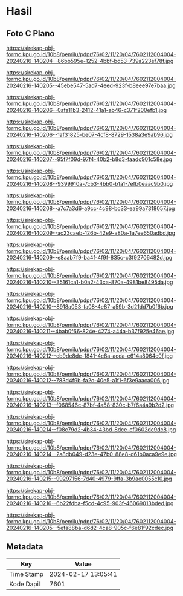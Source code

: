 # Hasil

## Foto C Plano

https://sirekap-obj-formc.kpu.go.id/10b8/pemilu/pdpr/76/02/11/20/04/7602112004004-20240216-140204--86bb595e-1252-4bbf-bd53-739a223ef78f.jpg

https://sirekap-obj-formc.kpu.go.id/10b8/pemilu/pdpr/76/02/11/20/04/7602112004004-20240216-140205--45ebe547-5ad7-4eed-923f-b8eee97e7baa.jpg

https://sirekap-obj-formc.kpu.go.id/10b8/pemilu/pdpr/76/02/11/20/04/7602112004004-20240216-140206--0afa11b3-2412-41a1-ab46-c371f200efb1.jpg

https://sirekap-obj-formc.kpu.go.id/10b8/pemilu/pdpr/76/02/11/20/04/7602112004004-20240216-140206--1af31825-be07-4cf8-8729-1538a3e9ab96.jpg

https://sirekap-obj-formc.kpu.go.id/10b8/pemilu/pdpr/76/02/11/20/04/7602112004004-20240216-140207--95f7f09d-97f4-40b2-b8d3-faadc901c58e.jpg

https://sirekap-obj-formc.kpu.go.id/10b8/pemilu/pdpr/76/02/11/20/04/7602112004004-20240216-140208--9399910a-7cb3-4bb0-b1a1-7efb0eaac9b0.jpg

https://sirekap-obj-formc.kpu.go.id/10b8/pemilu/pdpr/76/02/11/20/04/7602112004004-20240216-140208--a7c7a3d6-a9cc-4c98-bc33-ea99a7318057.jpg

https://sirekap-obj-formc.kpu.go.id/10b8/pemilu/pdpr/76/02/11/20/04/7602112004004-20240216-140209--ac23caeb-126b-42e9-a80a-1a7ee650adbd.jpg

https://sirekap-obj-formc.kpu.go.id/10b8/pemilu/pdpr/76/02/11/20/04/7602112004004-20240216-140209--e8aab7f9-ba4f-4f9f-835c-c3f92706482d.jpg

https://sirekap-obj-formc.kpu.go.id/10b8/pemilu/pdpr/76/02/11/20/04/7602112004004-20240216-140210--35161ca1-b0a2-43ca-870a-4981be8495da.jpg

https://sirekap-obj-formc.kpu.go.id/10b8/pemilu/pdpr/76/02/11/20/04/7602112004004-20240216-140210--8918a053-fa08-4e87-a59b-3d21dd7b0f6b.jpg

https://sirekap-obj-formc.kpu.go.id/10b8/pemilu/pdpr/76/02/11/20/04/7602112004004-20240216-140211--4bab0f66-824e-4274-a44a-b37f925e46ae.jpg

https://sirekap-obj-formc.kpu.go.id/10b8/pemilu/pdpr/76/02/11/20/04/7602112004004-20240216-140212--eb9de8de-1841-4c8a-acda-e614a8064c0f.jpg

https://sirekap-obj-formc.kpu.go.id/10b8/pemilu/pdpr/76/02/11/20/04/7602112004004-20240216-140212--783d4f9b-fa2c-40e5-a1f1-6f3e9aaca006.jpg

https://sirekap-obj-formc.kpu.go.id/10b8/pemilu/pdpr/76/02/11/20/04/7602112004004-20240216-140213--f068546c-87bf-4a58-830c-b7f6a4a9b2d2.jpg

https://sirekap-obj-formc.kpu.go.id/10b8/pemilu/pdpr/76/02/11/20/04/7602112004004-20240216-140214--f08c79d2-4b34-43bd-8dce-cf0602dc9dc8.jpg

https://sirekap-obj-formc.kpu.go.id/10b8/pemilu/pdpr/76/02/11/20/04/7602112004004-20240216-140214--2a8db049-d23e-47b0-88e8-d61b0aca9e9e.jpg

https://sirekap-obj-formc.kpu.go.id/10b8/pemilu/pdpr/76/02/11/20/04/7602112004004-20240216-140215--99297156-7d40-4979-9ffa-3b9ae0055c10.jpg

https://sirekap-obj-formc.kpu.go.id/10b8/pemilu/pdpr/76/02/11/20/04/7602112004004-20240216-140216--6b22fdba-f5cd-4c95-903f-46069013bded.jpg

https://sirekap-obj-formc.kpu.go.id/10b8/pemilu/pdpr/76/02/11/20/04/7602112004004-20240216-140205--5efa88ba-d6d2-4ca8-905c-f6e81f92cdec.jpg


## Metadata

| Key        | Value               |
| ---------- | ------------------- |
| Time Stamp | 2024-02-17 13:05:41 |
| Kode Dapil | 7601                |



